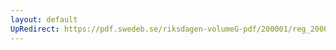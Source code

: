 ```yaml
---
layout: default
UpRedirect: https://pdf.swedeb.se/riksdagen-volumeG-pdf/200001/reg_200001/reg_200001_0128.pdf
---
```

